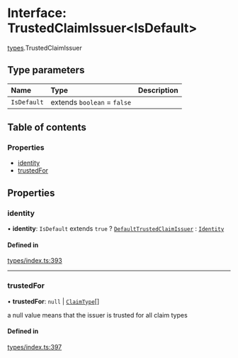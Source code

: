 # Interface: TrustedClaimIssuer<IsDefault\>

[types](../wiki/types).TrustedClaimIssuer

## Type parameters

| Name | Type | Description |
| :------ | :------ | :------ |
| `IsDefault` | extends `boolean` = ``false`` |  |

## Table of contents

### Properties

- [identity](../wiki/types.TrustedClaimIssuer#identity)
- [trustedFor](../wiki/types.TrustedClaimIssuer#trustedfor)

## Properties

### identity

• **identity**: `IsDefault` extends ``true`` ? [`DefaultTrustedClaimIssuer`](../wiki/api.entities.DefaultTrustedClaimIssuer.DefaultTrustedClaimIssuer) : [`Identity`](../wiki/api.entities.Identity.Identity)

#### Defined in

[types/index.ts:393](https://github.com/PolymeshAssociation/polymesh-sdk/blob/46129005/src/types/index.ts#L393)

___

### trustedFor

• **trustedFor**: ``null`` \| [`ClaimType`](../wiki/types.ClaimType)[]

a null value means that the issuer is trusted for all claim types

#### Defined in

[types/index.ts:397](https://github.com/PolymeshAssociation/polymesh-sdk/blob/46129005/src/types/index.ts#L397)
